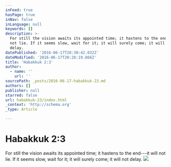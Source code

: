 ```yaml
---
inFeed: true
hasPage: true
inNav: false
inLanguage: null
keywords: []
description: >-
  For still the vision awaits its appointed time; it hastens to the end—it will
  not lie. If it seems slow, wait for it; it will surely come; it will not
  delay. 
datePublished: '2016-06-17T20:30:42.032Z'
dateModified: '2016-06-17T20:28:19.866Z'
title: 'Habakkuk 2:3'
author:
  - name: ''
    url: ''
sourcePath: _posts/2016-06-17-habakkuk-23.md
authors: []
publisher: null
starred: false
url: habakkuk-23/index.html
_context: 'http://schema.org'
_type: Article

---
```

# Habakkuk 2:3

For still the vision awaits its appointed time; it hastens to the end---it will not lie. If it seems slow, wait for it; it will surely come; it will not delay. ![](https://the-grid-user-content.s3-us-west-2.amazonaws.com/6969d566-67ff-4854-9a8d-00499af91a43.jpg)